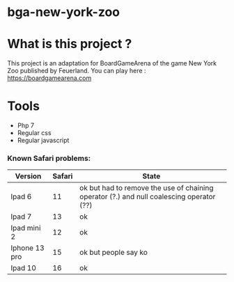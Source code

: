 # bga-new-york-zoo

# What is this project ?

This project is an adaptation for BoardGameArena of the game New York Zoo published by Feuerland.
You can play here : https://boardgamearena.com


# Tools
* Php 7
* Regular css
* Regular javascript

### Known Safari problems:
| Version | Safari | State |
|---|---|---|
 | Ipad 6| 11 | ok but had to remove the use of chaining operator (?.) and null coalescing operator (??) |
| Ipad 7| 13 | ok |
| Ipad mini 2| 12 | ok |
| Iphone 13 pro| 15 | ok but people say ko |
| Ipad 10| 16 | ok |